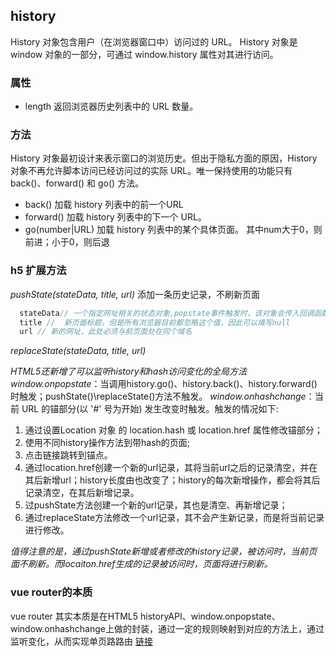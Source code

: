 ## history

History 对象包含用户（在浏览器窗口中）访问过的 URL。
History 对象是 window 对象的一部分，可通过 window.history 属性对其进行访问。


###  属性
* length 返回浏览器历史列表中的 URL 数量。

### 方法

History 对象最初设计来表示窗口的浏览历史。但出于隐私方面的原因，History 对象不再允许脚本访问已经访问过的实际 URL。唯一保持使用的功能只有 back()、forward() 和 go() 方法。

*  back() 加载 history 列表中的前一个URL
*  forward() 加载 history 列表中的下一个 URL。
*  go(number|URL) 加载 history 列表中的某个具体页面。 其中num大于0，则前进；小于0，则后退

### h5 扩展方法

*pushState(stateData, title, url)* 添加一条历史记录，不刷新页面

```js 
  stateData// 一个指定网址相关的状态对象,popstate事件触发时，该对象会传入回调函数中。如果不需要这个对象，此处可以填写null
  title //  新页面标题，但是所有浏览器目前都忽略这个值，因此可以填写null
  url // 新的网址，此处必须与前页面处在同个域名
```
*replaceState(stateData, title, url)*

*HTML5还新增了可以监听history和hash访问变化的全局方法*
*window.onpopstate*：当调用history.go()、history.back()、history.forward()时触发；pushState()\replaceState()方法不触发。
*window.onhashchange*：当前 URL 的锚部分(以 '#' 号为开始) 发生改变时触发。触发的情况如下:

1. 通过设置Location 对象 的 location.hash 或 location.href 属性修改锚部分；
2. 使用不同history操作方法到带hash的页面;
3. 点击链接跳转到锚点。
  1. 通过location.href创建一个新的url记录，其将当前url之后的记录清空，并在其后新增url；history长度由也改变了；history的每次新增操作，都会将其后记录清空，在其后新增记录。
  2. 过pushState方法创建一个新的url记录，其也是清空、再新增记录；
  3. 通过replaceState方法修改一个url记录，其不会产生新记录，而是将当前记录进行修改。

  *值得注意的是，通过pushState新增或者修改的history记录，被访问时，当前页面不刷新。而locaiton.href生成的记录被访问时，页面将进行刷新。*

###  vue router的本质
vue router 其实本质是在HTML5 historyAPI、window.onpopstate、window.onhashchange上做的封装，通过一定的规则映射到对应的方法上，通过监听变化，从而实现单页路路由
[链接](https://developer.mozilla.org/zh-CN/docs/Web/API/Window/onpopstate)






